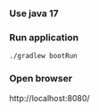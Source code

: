 ### Use java 17

### Run application
```shell
./gradlew bootRun
```

### Open browser

http://localhost:8080/